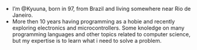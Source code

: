 - I’m @Kyuuna, born in 97, from Brazil and living somewhere near Rio de Janeiro.
- More then 10 years having programming as a hobie and recently exploring electronics and microcontrollers.
Some knoledge on many programming languages and other topics related to computer science, but my expertise is to learn what i need to solve a problem.

